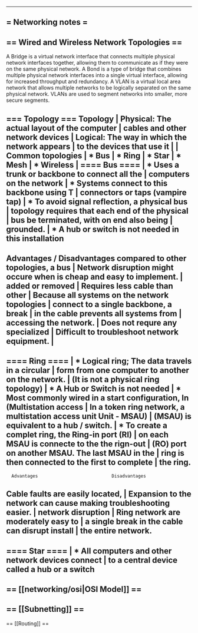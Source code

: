 --------------------------------------------------------------------------------
= Networking notes =
--------------------------------------------------------------------------------
== Wired and Wireless Network Topologies ==
--------------------------------------------------------------------------------
  A Bridge is a virtual network interface that connects multiple physical
  network interfaces together, allowing them to communicate as if they were on
  the same physical network. A Bond is a type of bridge that combines multiple
  physical network interfaces into a single virtual interface, allowing for
  increased throughput and redundancy. A VLAN is a virtual local area network
  that allows multiple networks to be logically separated on the same physical
  network. VLANs are used to segment networks into smaller, more secure segments.

=== Topology ===
  Topology                   | Physical: The actual layout of the computer
                             |   cables and other network devices
                             | Logical: The way in which the network appears
                             |   to the devices that use it
                             |
                             | Common topologies
                             |   * Bus
                             |   * Ring
                             |   * Star
                             |   * Mesh
                             |   * Wireless
                             |
  ==== Bus ====
                             | * Uses a trunk or backbone to connect all the
                             |   computers on the network
                             | * Systems connect to this backbone using T
                             |   connectors or taps (vampire tap)
                             | * To avoid signal reflection, a physical bus
                             |   topology requires that each end of the physical
                             |   bus be terminated, with on end also being
                             |   grounded.
                             | * A hub or switch is not needed in this installation
--------------------------------------------------------------------------------
  Advantages / Disadvantages
  compared to other topologies, a bus  |  Network disruption might occure when
  is cheap and easy to implement.      |  added or removed
                                       |
  Requires less cable than other       | Because all systems on the network
  topologies                           | connect to a single backbone, a break
                                       | in the cable prevents all systems from
                                       | accessing the network.
                                       |
  Does not requre any specialized      | Difficult to troubleshoot
  network equipment.                   |
--------------------------------------------------------------------------------
==== Ring ====
                             | * Logical ring; The data travels in a circular
                             |   form from one computer to another on the network.
                             |   (It is not a physical ring topology)
                             | * A Hub or Switch is not needed
                             | * Most commonly wired in a start configuration, In
     (Multistation access    |   In a token ring network, a multistation access unit
        Unit - MSAU)         |   (MSAU) is equivalent to a hub / switch.
                             | * To create a complet ring, the Ring-in port (RI)
                             |   on each MSAU is connecte to the the rign-out
                             |   (RO) port on another MSAU. The last MSAU in the
                             |   ring is then connected to the first to complete
                             |   the ring.
--------------------------------------------------------------------------------
      Advantages                            Disadvantages
  Cable faults are easily located,     |  Expansion to the network can cause
  making troubleshooting easier.       |  network disruption
                                       |
  Ring network are moderately easy to  |  a single break in the cable can disrupt
  install                              |  the entire network.
--------------------------------------------------------------------------------
==== Star ====
                             | * All computers and other network devices connect
                             |   to a central device called a hub or a switch
--------------------------------------------------------------------------------
== [[networking/osi|OSI Model]] ==
-------------------------------------------------------------------------------
== [[Subnetting]] ==
-------------------------------------------------------------------------------
== [[Routing]] ==


